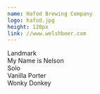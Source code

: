 ```yaml
---
name: Hafod Brewing Company
logo: hafod.jpg
height: 120px
link: //www.welshbeer.com
---
```

<ul style="list-style-type:none; margin:0; padding:0;">
  <li>Landmark</li>
  <li>My Name is Nelson</li>
  <li>Solo</li>
  <li>Vanilla Porter</li>
  <li>Wonky Donkey</li>
</ul>


